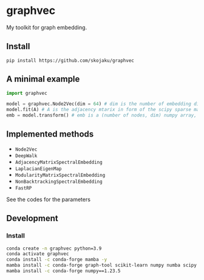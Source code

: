 # graphvec

My toolkit for graph embedding.


## Install
```
pip install https://github.com/skojaku/graphvec
```

## A minimal example 

```python 
import graphvec

model = graphvec.Node2Vec(dim = 64) # dim is the number of embedding dimension 
model.fit(A) # A is the adjacency mtarix in form of the scipy sparse matrix
emb = model.transform() # emb is a (number of nodes, dim) numpy array, with each row corresponding to an embedding. 
```

## Implemented methods 

- `Node2Vec`
- `DeepWalk`
- `AdjacencyMatrixSpectralEmbedding`
- `LaplacianEigenMap`
- `ModularityMatrixSpectralEmbedding`
- `NonBacktrackingSpectralEmbedding`
- `FastRP`

See the codes for the parameters


## Development

### Install 
```bash 
conda create -n graphvec python=3.9
conda activate graphvec
conda install -c conda-forge mamba -y
mamba install -c conda-forge graph-tool scikit-learn numpy numba scipy pandas networkx seaborn matplotlib gensim ipykernel tqdm black -y
mamba install -c conda-forge numpy==1.23.5
```
